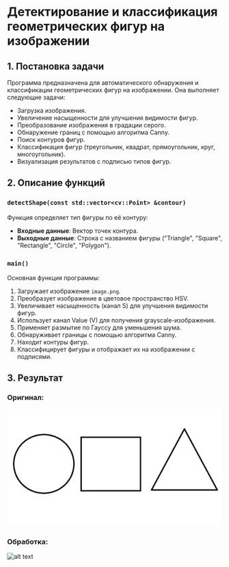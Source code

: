 # Детектирование и классификация геометрических фигур на изображении

## 1. Постановка задачи
Программа предназначена для автоматического обнаружения и классификации геометрических фигур на изображении. Она выполняет следующие задачи:
- Загрузка изображения.
- Увеличение насыщенности для улучшения видимости фигур.
- Преобразование изображения в градации серого.
- Обнаружение границ с помощью алгоритма Canny.
- Поиск контуров фигур.
- Классификация фигур (треугольник, квадрат, прямоугольник, круг, многоугольник).
- Визуализация результатов с подписью типов фигур.

## 2. Описание функций

### `detectShape(const std::vector<cv::Point> &contour)`
Функция определяет тип фигуры по её контуру:
- **Входные данные**: Вектор точек контура.
- **Выходные данные**: Строка с названием фигуры ("Triangle", "Square", "Rectangle", "Circle", "Polygon").

### `main()`
Основная функция программы:
1. Загружает изображение `image.png`.
2. Преобразует изображение в цветовое пространство HSV.
3. Увеличивает насыщенность (канал S) для улучшения видимости фигур.
4. Использует канал Value (V) для получения grayscale-изображения.
5. Применяет размытие по Гауссу для уменьшения шума.
6. Обнаруживает границы с помощью алгоритма Canny.
7. Находит контуры фигур.
8. Классифицирует фигуры и отображает их на изображении с подписями.

## 3. Результат
### Оригинал:
![alt text](image.webp)
### Обработка:
![alt text](https://github.com/user-attachments/assets/df97182c-93dd-4611-a80a-6a1aa778ba09)

